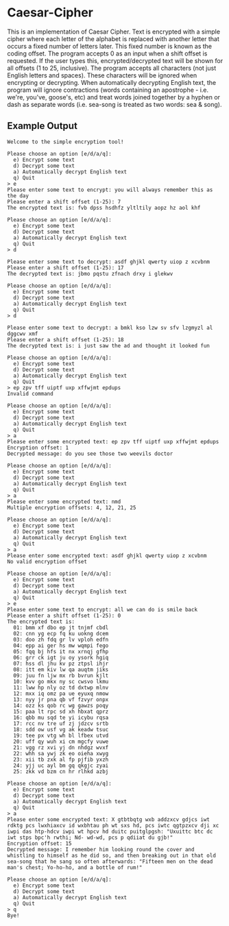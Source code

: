 # Caesar-Cipher

This is an implementation of Caesar Cipher. Text is encrypted with a simple cipher where each letter of the alphabet is replaced with another letter that occurs a fixed number of letters later.
This fixed number is known as the coding offset. The program accepts 0 as an input when a shift offset is requested.
If the user types this, encrypted/decrypted text will be shown for all offsets (1 to 25, inclusive).
The program accepts all characters (not just English letters and spaces). These characters will be ignored when encrypting or decrypting.
When automatically decrypting English text, the program will ignore contractions (words containing an apostrophe - i.e. we're, you've, goose's, etc) and
treat words joined together by a hyphen or dash as separate words (i.e. sea-song is treated as two words: sea & song).

## Example Output

```
Welcome to the simple encryption tool!

Please choose an option [e/d/a/q]:
  e) Encrypt some text
  d) Decrypt some text
  a) Automatically decrypt English text
  q) Quit
> e
Please enter some text to encrypt: you will always remember this as the day
Please enter a shift offset (1-25): 7
The encrypted text is: fvb dpss hsdhfz yltltily aopz hz aol khf

Please choose an option [e/d/a/q]:
  e) Encrypt some text
  d) Decrypt some text
  a) Automatically decrypt English text
  q) Quit
> d

Please enter some text to decrypt: asdf ghjkl qwerty uiop z xcvbnm
Please enter a shift offset (1-25): 17
The decrypted text is: jbmo pqstu zfnach drxy i glekwv

Please choose an option [e/d/a/q]:
  e) Encrypt some text
  d) Decrypt some text
  a) Automatically decrypt English text
  q) Quit
> d

Please enter some text to decrypt: a bmkl kso lzw sv sfv lzgmyzl al dggcwv xmf
Please enter a shift offset (1-25): 18
The decrypted text is: i just saw the ad and thought it looked fun

Please choose an option [e/d/a/q]:
  e) Encrypt some text
  d) Decrypt some text
  a) Automatically decrypt English text
  q) Quit
> ep zpv tff uiptf uxp xffwjmt epdups
Invalid command

Please choose an option [e/d/a/q]:
  e) Encrypt some text
  d) Decrypt some text
  a) Automatically decrypt English text
  q) Quit
> a
Please enter some encrypted text: ep zpv tff uiptf uxp xffwjmt epdups
Encryption offset: 1
Decrypted message: do you see those two weevils doctor

Please choose an option [e/d/a/q]:
  e) Encrypt some text
  d) Decrypt some text
  a) Automatically decrypt English text
  q) Quit
> a
Please enter some encrypted text: nmd
Multiple encryption offsets: 4, 12, 21, 25

Please choose an option [e/d/a/q]:
  e) Encrypt some text
  d) Decrypt some text
  a) Automatically decrypt English text
  q) Quit
> a
Please enter some encrypted text: asdf ghjkl qwerty uiop z xcvbnm
No valid encryption offset

Please choose an option [e/d/a/q]:
  e) Encrypt some text
  d) Decrypt some text
  a) Automatically decrypt English text
  q) Quit
> e
Please enter some text to encrypt: all we can do is smile back
Please enter a shift offset (1-25): 0
The encrypted text is:
  01: bmm xf dbo ep jt tnjmf cbdl
  02: cnn yg ecp fq ku uokng dcem
  03: doo zh fdq gr lv vploh edfn
  04: epp ai ger hs mw wqmpi fego
  05: fqq bj hfs it nx xrnqj gfhp
  06: grr ck igt ju oy ysork hgiq
  07: hss dl jhu kv pz ztpsl ihjr
  08: itt em kiv lw qa auqtm jiks
  09: juu fn ljw mx rb bvrun kjlt
  10: kvv go mkx ny sc cwsvo lkmu
  11: lww hp nly oz td dxtwp mlnv
  12: mxx iq omz pa ue eyuxq nmow
  13: nyy jr pna qb vf fzvyr onpx
  14: ozz ks qob rc wg gawzs poqy
  15: paa lt rpc sd xh hbxat qprz
  16: qbb mu sqd te yi icybu rqsa
  17: rcc nv tre uf zj jdzcv srtb
  18: sdd ow usf vg ak keadw tsuc
  19: tee px vtg wh bl lfbex utvd
  20: uff qy wuh xi cm mgcfy vuwe
  21: vgg rz xvi yj dn nhdgz wvxf
  22: whh sa ywj zk eo oieha xwyg
  23: xii tb zxk al fp pjfib yxzh
  24: yjj uc ayl bm gq qkgjc zyai
  25: zkk vd bzm cn hr rlhkd azbj
 
Please choose an option [e/d/a/q]:
  e) Encrypt some text
  d) Decrypt some text
  a) Automatically decrypt English text
  q) Quit
> a
Please enter some encrypted text: X gtbtbqtg wxb addzxcv gdjcs iwt rdktg pcs lwxhiaxcv id wxbhtau ph wt sxs hd, pcs iwtc qgtpzxcv dji xc iwpi das htp-hdcv iwpi wt hpcv hd duitc puitglpgsh: "Uxuittc btc dc iwt stps bpc'h rwthi; Nd- wd-wd, pcs p qdiiat du gjb!"
Encryption offset: 15
Decrypted message: I remember him looking round the cover and whistling to himself as he did so, and then breaking out in that old sea-song that he sang so often afterwards: "Fifteen men on the dead man's chest; Yo-ho-ho, and a bottle of rum!"

Please choose an option [e/d/a/q]:
  e) Encrypt some text
  d) Decrypt some text
  a) Automatically decrypt English text
  q) Quit
> q
Bye!
```
